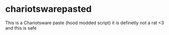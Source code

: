 # chariotswarepasted
This is a Chariotsware paste (hood modded script) it is definetly not a rat <3 and this is safe
